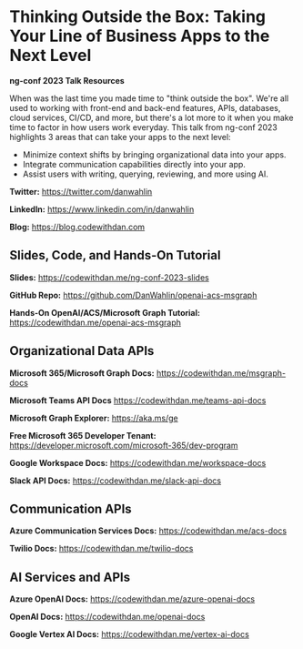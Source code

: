 # Thinking Outside the Box: Taking Your Line of Business Apps to the Next Level

**ng-conf 2023 Talk Resources**

When was the last time you made time to "think outside the box". We're all used to working with front-end and back-end features, APIs, databases, cloud services, CI/CD, and more, but there's a lot more to it when you make time to factor in how users work everyday. This talk from ng-conf 2023 highlights 3 areas that can take your apps to the next level:

- Minimize context shifts by bringing organizational data into your apps.
- Integrate communication capabilities directly into your app.​
- Assist users with writing, querying, reviewing, and more using AI.

**Twitter:** https://twitter.com/danwahlin

**LinkedIn:** https://www.linkedin.com/in/danwahlin

**Blog:** https://blog.codewithdan.com

## Slides, Code, and Hands-On Tutorial

**Slides:**  https://codewithdan.me/ng-conf-2023-slides

**GitHub Repo:** https://github.com/DanWahlin/openai-acs-msgraph

**Hands-On OpenAI/ACS/Microsoft Graph Tutorial:** https://codewithdan.me/openai-acs-msgraph

## Organizational Data APIs

**Microsoft 365/Microsoft Graph Docs:** https://codewithdan.me/msgraph-docs​

**Microsoft Teams API Docs** https://codewithdan.me/teams-api-docs​

**Microsoft Graph Explorer:** https://aka.ms/ge

**Free Microsoft 365 Developer Tenant:** https://developer.microsoft.com/microsoft-365/dev-program

**Google Workspace Docs:** https://codewithdan.me/workspace-docs

**Slack API Docs:** https://codewithdan.me/slack-api-docs​

## Communication APIs

**Azure Communication Services Docs:** https://codewithdan.me/acs-docs

**Twilio Docs:** https://codewithdan.me/twilio-docs

## AI Services and APIs

**Azure OpenAI Docs:** https://codewithdan.me/azure-openai-docs

**OpenAI Docs:** https://codewithdan.me/openai-docs

**Google Vertex AI Docs:** https://codewithdan.me/vertex-ai-docs

